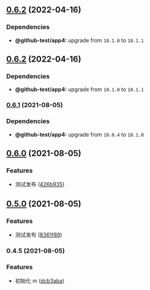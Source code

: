 ## [0.6.2](https://github.com/twinh/github-actions-test/compare/@github-test/m@0.6.1...@github-test/m@0.6.2) (2022-04-16)





### Dependencies

* **@github-test/app4:** upgrade from `10.1.0` to `10.1.1`

## [0.6.2](https://github.com/twinh/github-actions-test/compare/@github-test/m@0.6.1...@github-test/m@0.6.2) (2022-04-16)





### Dependencies

* **@github-test/app4:** upgrade from `10.1.0` to `10.1.1`

### [0.6.1](https://github.com/twinh/github-actions-test/compare/@github-test/m@0.6.0...@github-test/m@0.6.1) (2021-08-05)



### Dependencies

* **@github-test/app4:** upgrade from `10.0.4` to `10.1.0`

## [0.6.0](https://github.com/twinh/github-actions-test/compare/@github-test/m@0.5.0...@github-test/m@0.6.0) (2021-08-05)


### Features

* 测试发布 ([426b935](https://github.com/twinh/github-actions-test/commit/426b93589d680941508a10c6f7771a0ebdb22d4d))

## [0.5.0](https://github.com/twinh/github-actions-test/compare/@github-test/m@0.4.5...@github-test/m@0.5.0) (2021-08-05)


### Features

* 测试发布 ([8361f89](https://github.com/twinh/github-actions-test/commit/8361f8987c3facb2b86eb1c40baea910bb91f5f3))

### 0.4.5 (2021-08-05)


### Features

* 初始化 m ([dcb3aba](https://github.com/twinh/github-actions-test/commit/dcb3aba530d8bc4e63cb0c0ec836f317a3abdaf1))
